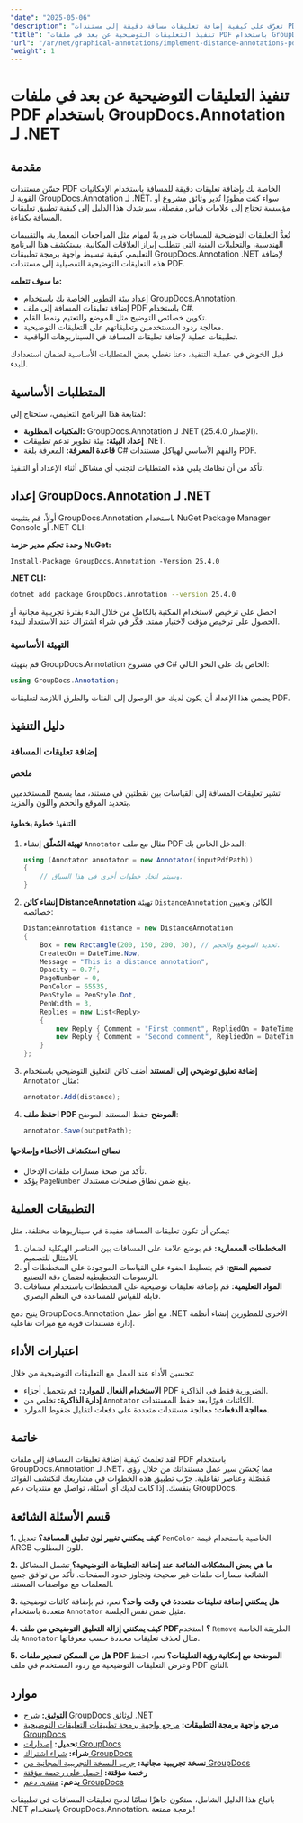 ```yaml
---
"date": "2025-05-06"
"description": "تعرّف على كيفية إضافة تعليقات مسافة دقيقة إلى مستندات PDF باستخدام GroupDocs.Annotation لـ .NET. يغطي هذا الدليل الإعداد والتكوين والتطبيقات العملية."
"title": "تنفيذ التعليقات التوضيحية عن بعد في ملفات PDF باستخدام GroupDocs.Annotation لـ .NET"
"url": "/ar/net/graphical-annotations/implement-distance-annotations-pdfs-groupdocs-dotnet/"
"weight": 1
---
```


# تنفيذ التعليقات التوضيحية عن بعد في ملفات PDF باستخدام GroupDocs.Annotation لـ .NET

## مقدمة

حسّن مستندات PDF الخاصة بك بإضافة تعليقات دقيقة للمسافة باستخدام الإمكانيات القوية لـ GroupDocs.Annotation لـ .NET. سواء كنت مطورًا تُدير وثائق مشروع أو مؤسسة تحتاج إلى علامات قياس مفصلة، سيرشدك هذا الدليل إلى كيفية تطبيق تعليقات المسافة بكفاءة.

تُعدُّ التعليقات التوضيحية للمسافات ضروريةً لمهام مثل المراجعات المعمارية، والتقييمات الهندسية، والتحليلات الفنية التي تتطلب إبراز العلاقات المكانية. يستكشف هذا البرنامج التعليمي كيفية تبسيط واجهة برمجة تطبيقات GroupDocs.Annotation .NET لإضافة هذه التعليقات التوضيحية التفصيلية إلى مستندات PDF.

**ما سوف تتعلمه:**
- إعداد بيئة التطوير الخاصة بك باستخدام GroupDocs.Annotation.
- إضافة تعليقات المسافة إلى ملف PDF باستخدام C#.
- تكوين خصائص التوضيح مثل الموضع والتعتيم ونمط القلم.
- معالجة ردود المستخدمين وتعليقاتهم على التعليقات التوضيحية.
- تطبيقات عملية لإضافة تعليقات المسافة في السيناريوهات الواقعية.

قبل الخوض في عملية التنفيذ، دعنا نغطي بعض المتطلبات الأساسية لضمان استعدادك للبدء.

## المتطلبات الأساسية

لمتابعة هذا البرنامج التعليمي، ستحتاج إلى:
- **المكتبات المطلوبة:** GroupDocs.Annotation لـ .NET (الإصدار 25.4.0).
- **إعداد البيئة:** بيئة تطوير تدعم تطبيقات .NET.
- **قاعدة المعرفة:** المعرفة بلغة C# والفهم الأساسي لهياكل مستندات PDF.

تأكد من أن نظامك يلبي هذه المتطلبات لتجنب أي مشاكل أثناء الإعداد أو التنفيذ.

## إعداد GroupDocs.Annotation لـ .NET

أولاً، قم بتثبيت GroupDocs.Annotation باستخدام NuGet Package Manager Console أو .NET CLI:

**وحدة تحكم مدير حزمة NuGet:**
```shell
Install-Package GroupDocs.Annotation -Version 25.4.0
```

**.NET CLI:**
```bash
dotnet add package GroupDocs.Annotation --version 25.4.0
```

احصل على ترخيص لاستخدام المكتبة بالكامل من خلال البدء بفترة تجريبية مجانية أو الحصول على ترخيص مؤقت لاختبار ممتد. فكّر في شراء اشتراك عند الاستعداد للبدء.

### التهيئة الأساسية

قم بتهيئة GroupDocs.Annotation في مشروع C# الخاص بك على النحو التالي:
```csharp
using GroupDocs.Annotation;
```

يضمن هذا الإعداد أن يكون لديك حق الوصول إلى الفئات والطرق اللازمة لتعليقات PDF.

## دليل التنفيذ

### إضافة تعليقات المسافة

#### ملخص

تشير تعليقات المسافة إلى القياسات بين نقطتين في مستند، مما يسمح للمستخدمين بتحديد الموقع والحجم واللون والمزيد.

#### التنفيذ خطوة بخطوة
1. **تهيئة المُعلّق**
   إنشاء `Annotator` مثال مع ملف PDF المدخل الخاص بك:
   ```csharp
   using (Annotator annotator = new Annotator(inputPdfPath))
   {
       // وسيتم اتخاذ خطوات أخرى في هذا السياق.
   }
   ```
2. **إنشاء كائن DistanceAnnotation**
   تهيئة `DistanceAnnotation` الكائن وتعيين خصائصه:
   ```csharp
   DistanceAnnotation distance = new DistanceAnnotation
   {
       Box = new Rectangle(200, 150, 200, 30), // تحديد الموضع والحجم.
       CreatedOn = DateTime.Now,
       Message = "This is a distance annotation",
       Opacity = 0.7f,
       PageNumber = 0,
       PenColor = 65535,
       PenStyle = PenStyle.Dot,
       PenWidth = 3,
       Replies = new List<Reply>
       {
           new Reply { Comment = "First comment", RepliedOn = DateTime.Now },
           new Reply { Comment = "Second comment", RepliedOn = DateTime.Now }
       }
   };
   ```
3. **إضافة تعليق توضيحي إلى المستند**
   أضف كائن التعليق التوضيحي باستخدام `Annotator` مثال:
   ```csharp
   annotator.Add(distance);
   ```
4. **احفظ ملف PDF الموضح**
   حفظ المستند الموضح:
   ```csharp
   annotator.Save(outputPath);
   ```

#### نصائح استكشاف الأخطاء وإصلاحها
- تأكد من صحة مسارات ملفات الإدخال.
- يؤكد `PageNumber` يقع ضمن نطاق صفحات مستندك.

## التطبيقات العملية

يمكن أن تكون تعليقات المسافة مفيدة في سيناريوهات مختلفة، مثل:
1. **المخططات المعمارية:** قم بوضع علامة على المسافات بين العناصر الهيكلية لضمان الامتثال للتصميم.
2. **تصميم المنتج:** قم بتسليط الضوء على القياسات الموجودة على المخططات أو الرسومات التخطيطية لضمان دقة التصنيع.
3. **المواد التعليمية:** قم بإضافة تعليقات توضيحية على المخططات باستخدام مسافات قابلة للقياس للمساعدة في التعلم البصري.

يتيح دمج GroupDocs.Annotation مع أطر عمل .NET الأخرى للمطورين إنشاء أنظمة إدارة مستندات قوية مع ميزات تفاعلية.

## اعتبارات الأداء

تحسين الأداء عند العمل مع التعليقات التوضيحية من خلال:
- **الاستخدام الفعال للموارد:** قم بتحميل أجزاء PDF الضرورية فقط في الذاكرة.
- **إدارة الذاكرة:** تخلص من `Annotator` الكائنات فورًا بعد حفظ المستندات.
- **معالجة الدفعات:** معالجة مستندات متعددة على دفعات لتقليل ضغوط الموارد.

## خاتمة

لقد تعلمتَ كيفية إضافة تعليقات المسافة إلى ملفات PDF باستخدام GroupDocs.Annotation لـ .NET، مما يُحسّن سير عمل مستنداتك من خلال رؤى مُفصّلة وعناصر تفاعلية. جرّب تطبيق هذه الخطوات في مشاريعك لتكتشف الفوائد بنفسك. إذا كانت لديك أي أسئلة، تواصل مع منتديات دعم GroupDocs.

## قسم الأسئلة الشائعة

**1. كيف يمكنني تغيير لون تعليق المسافة؟**
   تعديل `PenColor` الخاصية باستخدام قيمة ARGB للون المطلوب.

**2. ما هي بعض المشكلات الشائعة عند إضافة التعليقات التوضيحية؟**
   تشمل المشاكل الشائعة مسارات ملفات غير صحيحة وتجاوز حدود الصفحات. تأكد من توافق جميع المعلمات مع مواصفات المستند.

**3. هل يمكنني إضافة تعليقات متعددة في وقت واحد؟**
   نعم، قم بإضافة كائنات توضيحية متعددة باستخدام `Annotator` مثيل ضمن نفس الجلسة.

**4. كيف يمكنني إزالة التعليق التوضيحي من ملف PDF؟**
   استخدم `Remove` الطريقة الخاصة بك `Annotator` مثال لحذف تعليقات محددة حسب معرفاتها.

**5. هل من الممكن تصدير ملفات PDF الموضحة مع إمكانية رؤية التعليقات؟**
   نعم، احفظ وعرض التعليقات التوضيحية مع ردود المستخدم في ملف PDF الناتج.

## موارد
- **التوثيق:** [شرح GroupDocs لوثائق .NET](https://docs.groupdocs.com/annotation/net/)
- **مرجع واجهة برمجة التطبيقات:** [مرجع واجهة برمجة تطبيقات التعليقات التوضيحية GroupDocs](https://reference.groupdocs.com/annotation/net/)
- **تحميل:** [إصدارات GroupDocs](https://releases.groupdocs.com/annotation/net/)
- **شراء:** [شراء اشتراك GroupDocs](https://purchase.groupdocs.com/buy)
- **نسخة تجريبية مجانية:** [جرب النسخة التجريبية المجانية من GroupDocs](https://releases.groupdocs.com/annotation/net/)
- **رخصة مؤقتة:** [احصل على رخصة مؤقتة](https://purchase.groupdocs.com/temporary-license/)
- **يدعم:** [منتدى دعم GroupDocs](https://forum.groupdocs.com/c/annotation/) 

باتباع هذا الدليل الشامل، ستكون جاهزًا تمامًا لدمج تعليقات المسافات في تطبيقات .NET باستخدام GroupDocs.Annotation. برمجة ممتعة!